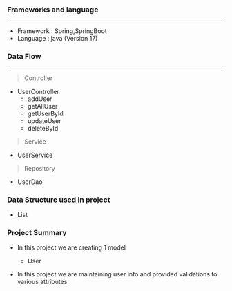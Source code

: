 ### Frameworks and language

---
* Framework : Spring,SpringBoot
* Language : java (Version 17)

### Data Flow

---
> Controller

* UserController
    * addUser
    * getAllUser
    * getUserById
    * updateUser
    * deleteById

> Service

* UserService

> Repository

* UserDao

### Data Structure used in project

* List

### Project Summary

* In this project we are creating 1 model
    * User

* In this project we are maintaining user info and provided validations to various attributes